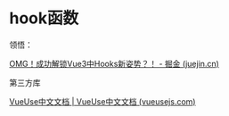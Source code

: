 # hook函数

领悟：

[OMG！成功解锁Vue3中Hooks新姿势？！ - 掘金 (juejin.cn)](https://juejin.cn/post/7349119682002599936)

第三方库

[VueUse中文文档 | VueUse中文文档 (vueusejs.com)](http://www.vueusejs.com/)